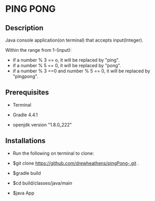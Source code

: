 # PING PONG

## Description

Java console application(on terminal) that accepts input(Integer).

Within the range from 1-(input):
- if a number % 3 == o, it will be replaced by "ping".
- if a number % 5 == 0, it will be replaced by "pong".
- if a  number % 3 ==0 and number % 5 == 0, it will be replaced by "pingpong".  

## Prerequisites

- Terminal

- Gradle 4.4.1

- openjdk version "1.8.0_222"

## Installations

- Run the following on terminal to clone:

- $git clone https://github.com/drewheathens/pingPong-.git .

- $gradle build

- $cd build/classes/java/main

- $java App 





 